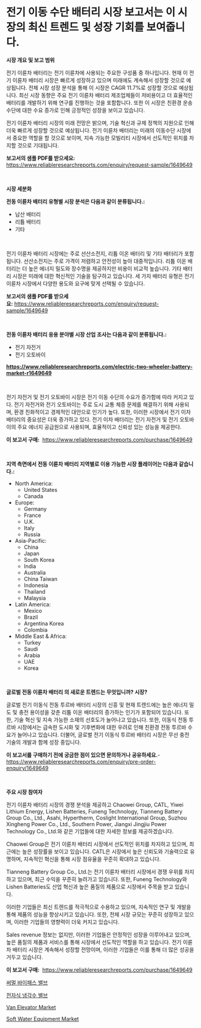 <p><h1>전기 이동 수단 배터리 시장 보고서는 이 시장의 최신 트렌드 및 성장 기회를 보여줍니다.</h1></p><p><strong>시장 개요 및 보고 범위</strong></p>
<p><p>전기 이륜차 배터리는 전기 이륜차에 사용되는 주요한 구성품 중 하나입니다. 현재 이 전기 이륜차 배터리 시장은 빠르게 성장하고 있으며 미래에도 계속해서 성장할 것으로 예상됩니다. 전체 시장 성장 분석을 통해 이 시장은 CAGR 11.7%로 성장할 것으로 예상됩니다. 최신 시장 동향은 주요 전기 이륜차 배터리 제조업체들이 저비용이고 더 효율적인 배터리를 개발하기 위해 연구를 진행하는 것을 포함합니다. 또한 이 시장은 친환경 운송수단에 대한 수요 증가로 인해 긍정적인 성장을 보이고 있습니다.</p><p>전기 이륜차 배터리 시장의 미래 전망은 밝으며, 기술 혁신과 규제 정책의 지원으로 인해 더욱 빠르게 성장할 것으로 예상됩니다. 전기 이륜차 배터리는 미래의 이동수단 시장에서 중요한 역할을 할 것으로 보이며, 지속 가능한 모빌리티 시장에서 선도적인 위치를 차지할 것으로 기대됩니다.</p></p>
<p><strong>보고서의 샘플 PDF를 받으세요:</strong> <a href="https://www.reliableresearchreports.com/enquiry/request-sample/1649649">https://www.reliableresearchreports.com/enquiry/request-sample/1649649</a></p>
<p>&nbsp;</p>
<p><strong>시장 세분화</strong></p>
<p><strong>전동 이륜차 배터리 유형별 시장 분석은 다음과 같이 분류됩니다.:</strong></p>
<p><ul><li>납산 배터리</li><li>리튬 배터리</li><li>기타</li></ul></p>
<p>&nbsp;</p>
<p><p>전기 이륜차 배터리 시장에는 주로 선산소전지, 리튬 이온 배터리 및 기타 배터리가 포함됩니다. 선산소전지는 주로 가격이 저렴하고 안전성이 높아 대중적입니다. 리튬 이온 배터리는 더 높은 에너지 밀도와 장수명을 제공하지만 비용이 비교적 높습니다. 기타 배터리 시장은 미래에 대한 혁신적인 기술을 탐구하고 있습니다. 세 가지 배터리 유형은 전기 이륜차 시장에서 다양한 용도와 요구에 맞게 선택될 수 있습니다.</p></p>
<p><strong>보고서의 샘플 PDF를 받으세요:</strong>&nbsp;<a href="https://www.reliableresearchreports.com/enquiry/request-sample/1649649">https://www.reliableresearchreports.com/enquiry/request-sample/1649649</a></p>
<p>&nbsp;</p>
<p><strong> 전동 이륜차 배터리 응용 분야별 시장 산업 조사는 다음과 같이 분류됩니다.:</strong></p>
<p><ul><li>전기 자전거</li><li>전기 오토바이</li></ul></p>
<p><strong><a href="https://www.reliableresearchreports.com/electric-two-wheeler-battery-market-r1649649">https://www.reliableresearchreports.com/electric-two-wheeler-battery-market-r1649649</a></strong></p>
<p>&nbsp;</p>
<p><p>전기 자전거 및 전기 오토바이 시장은 전기 이동 수단의 수요가 증가함에 따라 커지고 있다. 전기 자전거와 전기 오토바이는 주로 도시 교통 체증 문제를 해결하기 위해 사용되며, 환경 친화적이고 경제적인 대안으로 인기가 높다. 또한, 이러한 시장에서 전기 이차 배터리의 중요성은 더욱 증가하고 있다. 전기 이차 배터리는 전기 자전거 및 전기 오토바이의 주요 에너지 공급원으로 사용되며, 효율적이고 신뢰성 있는 성능을 제공한다.</p></p>
<p><strong>이 보고서 구매:</strong>&nbsp; <a href="https://www.reliableresearchreports.com/purchase/1649649">https://www.reliableresearchreports.com/purchase/1649649</a></p>
<p>&nbsp;</p>
<p><strong>지역 측면에서 전동 이륜차 배터리 지역별로 이용 가능한 시장 플레이어는 다음과 같습니다.:</strong></p>
<p><ul>
    <li>
        North America:
        <ul>
            <li>United States</li>
            <li>Canada</li>
        </ul>
    </li>
    <li>
        Europe:
        <ul>
            <li>Germany</li>
            <li>France</li>
            <li>U.K.</li>
            <li>Italy</li>
            <li>Russia</li>
        </ul>
    </li>
    <li>
        Asia-Pacific:
        <ul>
            <li>China</li>
            <li>Japan</li>
            <li>South Korea</li>
            <li>India</li>
            <li>Australia</li>
            <li>China Taiwan</li>
            <li>Indonesia</li>
            <li>Thailand</li>
            <li>Malaysia</li>
        </ul>
    </li>
    <li>
        Latin America:
        <ul>
            <li>Mexico</li>
            <li>Brazil</li>
            <li>Argentina Korea</li>
            <li>Colombia</li>
        </ul>
    </li>
    <li>
        Middle East & Africa:
        <ul>
            <li>Turkey</li>
            <li>Saudi</li>
            <li>Arabia</li>
            <li>UAE</li>
            <li>Korea</li>
        </ul>
    </li>
    </ul></p>
<p>&nbsp;</p>
<p><strong>글로벌 전동 이륜차 배터리 의 새로운 트렌드는 무엇입니까? 시장?</strong></p>
<p><p>글로벌 전기 이동식 전동 투르바 배터리 시장의 신흥 및 현재 트렌드에는 높은 에너지 밀도 및 충전 용이성을 갖춘 리튬 이온 배터리의 증가하는 인기가 포함되어 있습니다. 또한, 기술 혁신 및 지속 가능한 소재의 선호도가 늘어나고 있습니다. 또한, 이동식 전동 투르바 시장에서는 급속한 도시화 및 기후변화에 대한 우려로 인해 친환경 전동 투르바 수요가 늘어나고 있습니다. 더불어, 글로벌 전기 이동식 투르바 배터리 시장은 무선 충전 기술의 개발과 함께 성장 중입니다.</p></p>
<p><strong>이 보고서를 구매하기 전에 궁금한 점이 있으면 문의하거나 공유하세요.</strong>- <a href="https://www.reliableresearchreports.com/enquiry/pre-order-enquiry/1649649">https://www.reliableresearchreports.com/enquiry/pre-order-enquiry/1649649</a></p>
<p>&nbsp;</p>
<p><strong>주요 시장 참여자</strong></p>
<p><p>전기 이륜차 배터리 시장의 경쟁 분석을 제공하고 Chaowei Group, CATL, Yiwei Lithium Energy, Lishen Batteries, Funeng Technology, Tianneng Battery Group Co., Ltd., Asahi, Hypertherm, Coslight International Group, Suzhou Xingheng Power Co., Ltd., Southern Power, Jiangxi Jingjiu Power Technology Co., Ltd.와 같은 기업들에 대한 자세한 정보를 제공하겠습니다. </p><p>Chaowei Group은 전기 이륜차 배터리 시장에서 선도적인 위치를 차지하고 있으며, 최근에는 높은 성장률을 보이고 있습니다. CATL은 시장에서 높은 신뢰도와 기술력으로 유명하며, 지속적인 혁신을 통해 시장 점유율을 꾸준히 확대하고 있습니다. </p><p>Tianneng Battery Group Co., Ltd.는 전기 이륜차 배터리 시장에서 경쟁 우위를 차지하고 있으며, 최근 수익을 꾸준히 늘려가고 있습니다. 또한, Funeng Technology와 Lishen Batteries도 산업 혁신과 높은 품질의 제품으로 시장에서 주목을 받고 있습니다.</p><p>이러한 기업들은 최신 트렌드를 적극적으로 수용하고 있으며, 지속적인 연구 및 개발을 통해 제품의 성능을 향상시키고 있습니다. 또한, 전체 시장 규모는 꾸준히 성장하고 있으며, 이러한 기업들의 영향력이 더욱 커지고 있습니다.</p><p>Sales revenue 정보는 없지만, 이러한 기업들은 안정적인 성장을 이루어내고 있으며, 높은 품질의 제품과 서비스를 통해 시장에서 선도적인 역할을 하고 있습니다. 전기 이륜차 배터리 시장은 계속해서 성장할 전망이며, 이러한 기업들은 이를 통해 더 많은 성공을 거두고 있습니다.</p></p>
<p><strong>이 보고서 구매:</strong>&nbsp;&nbsp;<a href="https://www.reliableresearchreports.com/purchase/1649649">https://www.reliableresearchreports.com/purchase/1649649</a></p>
<p><p><a href="https://github.com/fernandotryO5lson96765/Market-Research-Report-List-1/blob/main/460172928690.md">써멀 바이패스 밸브</a></p><p><a href="https://github.com/CliftonFisher9067/Market-Research-Report-List-1/blob/main/115178328689.md">전자식 냉각수 밸브</a></p><p><a href="https://github.com/dx0328/Market-Research-Report-List-2/blob/main/van-elevator-market.md">Van Elevator Market</a></p><p><a href="https://github.com/Glendatilghmankmgz0rbhwpy/Market-Research-Report-List-2/blob/main/soft-water-equipment-market.md">Soft Water Equipment Market</a></p></p>